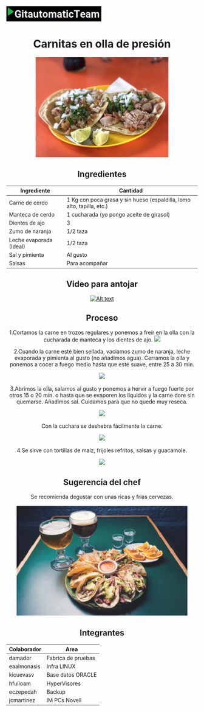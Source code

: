 
<img src="images/logoteam.PNG" width="250">


<div align="center">

# Carnitas en olla de presión

<p align="center"> 
<img src="images/image-02.jpeg" width="350">
</p>

## Ingredientes

<div align="center">
  
|  Ingrediente | Cantidad |
| ------------ | ------------ |
| Carne de cerdo |  1 Kg con poca grasa y sin hueso (espaldilla, lomo alto, tapilla, etc.) |
| Manteca de cerdo  |  1 cucharada (yo pongo aceite de girasol) |
| Dientes de ajo  | 3 |
| Zumo de naranja  | 1/2 taza |
| Leche evaporada (Ideal)  | 1/2 taza |
| Sal y pimienta  | Al gusto |
| Salsas  | Para acompañar |
  
</div>
  
<div align="center">

## Video para antojar

[![Alt text](https://img.youtube.com/vi/M4FdvDrOJvc/0.jpg)](https://www.youtube.com/watch?v=M4FdvDrOJvc)

</div>
  

## Proceso
1.Cortamos la carne en trozos regulares y ponemos a freír en la olla con la cucharada de manteca y los dientes de ajo.
  <img src="https://cocinaypunto.com/wp-content/uploads/2021/02/1.jpg">
  
2.Cuando la carne esté bien sellada, vaciamos zumo de naranja, leche evaporada y pimienta al gusto (no añadimos agua). Cerramos la olla y ponemos a cocer a fuego medio hasta que esté suave, entre 25 a 30 min. 
  
 <img src="https://cocinaypunto.com/wp-content/uploads/2021/02/2.jpg">
  
3.Abrimos la olla, salamos al gusto y ponemos a hervir a fuego fuerte por otros 15 o 20 min. o hasta que se evaporen los líquidos y la carne dore sin quemarse.  Añadimos sal. Cuidamos para que no quede muy reseca.
  
  <img src="https://cocinaypunto.com/wp-content/uploads/2021/02/3.jpg"> 

  Con la cuchara se deshebra fácilmente la carne.  
  
  <img src="https://cocinaypunto.com/wp-content/uploads/2021/02/4.jpg">
    
4.Se sirve con tortillas de maíz, frijoles refritos, salsas y guacamole.
  
  <img src="https://cocinaypunto.com/wp-content/uploads/2021/02/5.jpg">
  
## Sugerencia del chef
  
  Se recomienda degustar con unas ricas y frias cervezas.
  
  <img src="images/cheve.png" width="450">

## Integrantes

<div align="center">
  
|  Colaborador | Area |
| ------------ | ------------ |
| damador | Fabrica de pruebas |
| eaalmonasis  |  Infra LINUX |
| kicuevasv  | Base datos ORACLE |
| hfulloam  | HyperVisores|
| eczepedah  | Backup |
| jcmartinez  | IM PCs Novell |
  
</div>
  
<div align="center">

